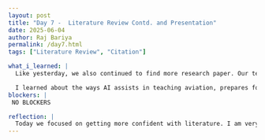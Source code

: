 ```yaml
---
layout: post
title: "Day 7 -  Literature Review Contd. and Presentation"
date: 2025-06-04
author: Raj Bariya
permalink: /day7.html
tags: ["Literature Review", "Citation"]

what_i_learned: |
  Like yesterday, we also continued to find more research paper. Our team looked up a total of 66 papers that will help us for our research. While doing the research, I got to learn different AI terms like "HABA-MABA-AABA". I investigated machine learning applications in aviation research, for example, Regression Trees, XGBoost and Support Vector Machines (SVM) and realized how these models help in flight delay prediction as well as safety issues affecting airplanes.

  I learned about the ways AI assists in teaching aviation, prepares for flight and improves processes in running flights. I looked to see if any of the articles included information on flight delays fits with our objectives. We named our group "The FLYERS!". After completing the literature review, we had a small presentation showcasing our key findings, methodology and gaps in the research finding to other researchers.
blockers: |
 NO BLOCKERS

reflection: |
  Today we focused on getting more confident with literature. I am very enthusiastic about proceeding to the model building stage, since the literature review part is almost finished. Our team has examined 66 papers so far, showing various aspects of Regression Trees, XGBoost and terms like HABA-MABA-AABA. Talking about these topics improved our understanding of both AI terminology and applications. We are now better at using Zotero to manage our references and make sure each of our references follows the IEEE format. The term "HABA-MABA-AABA", I find it quite interesting and will definitely do some more research on it. Can't wait to work on datasets and do some programming.
---
```

